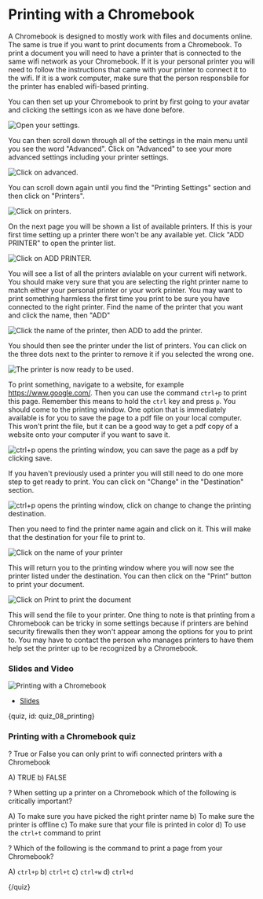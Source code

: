 # Printing with a Chromebook

A Chromebook is designed to mostly work with files and documents online. The same is true if you want to print documents from a Chromebook. To print a document you will need to have a printer that is connected to the same wifi network as your Chromebook. If it is your personal printer you will need to follow the instructions that came with your printer to connect it to the wifi. If it is a work computer, make sure that the person responsbile for the printer has enabled wifi-based printing. 

You can then set up your Chromebook to print by first going to your avatar and clicking the settings icon as we have done before. 

![Open your settings.](images/08_printing/08_chromebookintro_printing-2.png)

You can then scroll down through all of the settings in the main menu until you see the word "Advanced". Click on "Advanced" to see your more advanced settings including your printer settings. 


![Click on advanced.](images/08_printing/08_chromebookintro_printing-3.png)


You can scroll down again until you find the "Printing Settings" section and then click on "Printers".


![Click on printers.](images/08_printing/08_chromebookintro_printing-4.png)


On the next page you will be shown a list of available printers. If this is your first time setting up a printer there won't be any available yet. Click "ADD PRINTER" to open the printer list. 

![Click on ADD PRINTER.](images/08_printing/08_chromebookintro_printing-5.png)

You will see a list of all the printers avialable on your current wifi network. You should make very sure that you are selecting the right printer name to match either your personal printer or your work printer. You may want to print something harmless the first time you print to be sure you have connected to the right printer. Find the name of the printer that you want and click the name, then "ADD"

![Click the name of the printer, then ADD to add the printer.](images/08_printing/08_chromebookintro_printing-6.png)

You should then see the printer under the list of printers. You can click on the three dots next to the printer to remove it if you selected the wrong one. 


![The printer is now ready to be used. ](images/08_printing/08_chromebookintro_printing-7.png)


To print something, navigate to a website, for example https://www.google.com/. Then you can use the command `ctrl+p` to print this page. Remember this means to hold the `ctrl` key and press `p`. You should come to the printing window. One option that is immediately available is for you to save the page to a pdf file on your local computer. This won't print the file, but it can be a good way to get a pdf copy of a website onto your computer if you want to save it. 

![ctrl+p opens the printing window, you can save the page as a pdf by clicking save. ](images/08_printing/08_chromebookintro_printing-8.png)


If you haven't previously used a printer you will still need to do one more step to get ready to print. You can click on  "Change" in the "Destination" section. 


![ctrl+p opens the printing window, click on change to change the printing destination. ](images/08_printing/08_chromebookintro_printing-9.png)

Then you need to find the printer name again and click on it. This will make that the destination for your file to print to. 

![Click on the name of your printer](images/08_printing/08_chromebookintro_printing-10.png)

This will return you to the printing window where you will now see the printer listed under the destination. You can then click on the "Print" button to print your document. 

![Click on Print to print the document ](images/08_printing/08_chromebookintro_printing-11.png)

This will send the file to your printer. One thing to note is that printing from a Chromebook can be tricky in some settings because if printers are behind security firewalls then they won't appear among the options for you to print to. You may have to contact the person who manages printers to have them help set the printer up to be recognized by a Chromebook. 

### Slides and Video

![Printing with a Chromebook]()

* [Slides](https://docs.google.com/presentation/d/1KxH-cciEQAyyHcngpzw_4n-vQkznmBsvi6QhS5RBOwg/edit?usp=sharing)

{quiz, id: quiz_08_printing}

### Printing with a Chromebook quiz

? True or False you can only print to wifi connected printers with a Chromebook

A) TRUE
b) FALSE

? When setting up a printer on a Chromebook which of the following is critically important?

A) To make sure you have picked the right printer name
b) To make sure the printer is offline
c) To make sure that your file is printed in color
d) To use the `ctrl+t` command to print

? Which of the following is the command to print a page from your Chromebook?

A) `ctrl+p`
b) `ctrl+t`
c) `ctrl+w`
d) `ctrl+d`


{/quiz}

